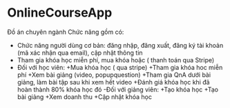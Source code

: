 # OnlineCourseApp
Đồ án chuyên ngành
Chức năng gồm có:
  - Chức năng người dùng cơ bản: đăng nhập, đăng xuất, đăng ký tài khoản (mã xác nhận qua email), cập nhật thông tin
  - Tham gia khóa học miễn phí, mua khóa hoặc ( thanh toán qua Stripe)
  - Đối với học viên:
    +Mua khóa học ( qua stripe)
    +Tham gia khóa hoc miễn phí
    +Xem bài giảng (video, popupquestion)
    +Tham gia QnA dưới bài giảng, làm bài tập sau khi xem hết video
    +Đánh giá khóa học khi đã hoàn thành 80% khóa học đó
  -Đối với giảng viên:
    +Tạo khóa học
    +Tạo bài giảng
    +Xem doanh thu
    +Cập nhật khóa học
